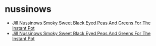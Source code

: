 # nussinows

 * [Jill Nussinows Smoky Sweet Black Eyed Peas And Greens For The Instant Pot](../../index/j/jill-nussinows-smoky-sweet-black-eyed-peas-and-greens-for-the-instant-pot.json)
 * [Jill Nussinows Smoky Sweet Black Eyed Peas And Greens For The Instant Pot](../../index/j/jill-nussinows-smoky-sweet-black-eyed-peas-and-greens-for-the-instant-pot.json)
